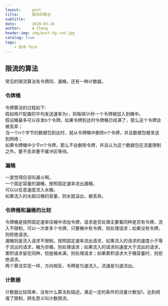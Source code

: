 ```yaml
---
layout:     post
title:      限流的算法
subtitle:   
date:       2020-03-16
author:     A Chang
header-img: img/post-bg-rwd.jpg
catalog: true
tags:
    - 技术-Tech
---
```


## 限流的算法

常见的限流算法有令牌同、漏桶，还有一种计数器。

### 令牌桶
令牌算法的过程如下:  
假如用户配置的平均发送速率为r，则每隔1/r秒一个令牌被加入到桶中。  
假设桶最多可以存发b个令牌。如果令牌到达时令牌桶已经满了，那么这个令牌会被丢弃；  
当一个n个字节的数据包到达时，就从令牌桶中删除n个令牌，并且数据包被发送到网络；  
如果令牌桶中少于n个令牌，那么不会删除令牌，并且认为这个数据包在流量限制之外，要不丢弃要不缓冲区等待。

### 漏桶
一直觉得应该叫漏斗啊。  
一个固定容量的漏桶，按照固定速率流出漏桶，  
可以以任意速度流入水桶。  
如果流入的水超过桶的容量，则水就溢出，被丢弃。

### 令牌桶和漏桶的比较
令牌桶是按照固定速率往桶中添加令牌，请求是否处理主要看同种是否有令牌，流入不限制，可以一次拿多个令牌，只要桶中有令牌，则处理请求；如果没有令牌，则拒绝请求。  
漏桶则是流入请求不限制，按照固定速率流出请求，如果流入的请求的速度小于等于流出的请求，桶为空桶，则处理请求；如果流入的请求的速度大于流出的请求，累积请求留在同种，但是桶未满，则处理请求；如果累积请求大于桶容量时，则拒绝请求。  
两个算法实现一样，方向相反，令牌是匀速流入，流通是匀速流出。

### 计数器
计数器比较简单，没有什么算法和描述。满足一定的条件的流量计数加1，达到阀值了限制，顾名思义叫计数限流。